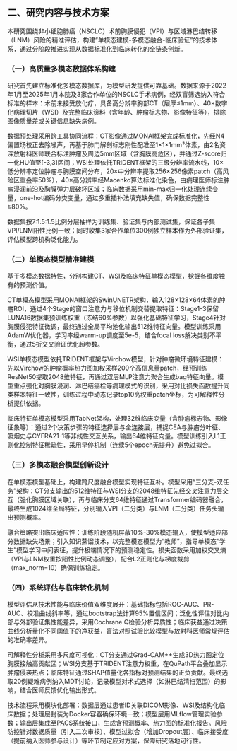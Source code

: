 
  
  

## 二、研究内容与技术方案

  

本研究围绕非小细胞肺癌（NSCLC）术前胸膜侵犯（VPI）与区域淋巴结转移（LNM）风险的精准评估，构建“单模态建模-多模态融合-临床验证”的技术体系，通过分阶段推进实现从数据标准化到临床转化的全链条创新。

  

### （一）高质量多模态数据体系构建

  

研究首先建立标准化多模态数据库，为模型研发提供可靠基础。数据来源于2022年1月至2025年1月本院及3家合作单位的NSCLC手术病例，经双盲筛选纳入符合标准的样本：术前未接受放化疗，具备高分辨率胸部CT（层厚≤1mm）、40×数字化病理切片（WSI）及完整临床资料（含年龄、肿瘤标志物、影像特征等），排除图像质量差或关键信息缺失病例。

  

数据预处理采用跨工具协同流程：CT影像通过MONAI框架完成标准化，先经N4偏置场校正去除噪声，再基于肺门解剖标志刚性配准至1×1×1mm³体素，由2名资深放射科医师联合标注肿瘤及周边5mm区域（含胸膜高危区），并通过Z-score归一化HU值至[-3,3]区间；WSI处理依托TRIDENT框架的三级分辨率流水线，10×低分辨率定位肿瘤与胸膜空间分布，20×中分辨率提取256×256像素patch（高风险区重叠率50%），40×高分辨率经Macenko算法标准化染色，由病理医师标注肿瘤浸润前沿及胸膜弹力层破坏区域；临床数据采用min-max归一化处理连续变量，one-hot编码分类变量，通过多重插补法填充缺失值，确保数据完整性≥80%。

  

数据集按7:1.5:1.5比例分层抽样为训练集、验证集与内部测试集，保证各子集VPI/LNM阳性比例一致；同时收集3家合作单位300例独立样本作为外部验证集，评估模型跨机构泛化能力。

  

### （二）单模态模型精准建模

  

基于多模态数据特性，分别构建CT、WSI及临床特征单模态模型，挖掘各维度独有的预测价值。

  

CT单模态模型采用MONAI框架的SwinUNETR架构，输入128×128×64体素的肿瘤ROI，通过4个Stage的窗口注意力与移位机制交替提取特征：Stage1-3保留LUNA16数据集预训练权重（冻结60%参数）以强化基础特征学习，Stage4针对胸膜侵犯特征微调，最终通过全局平均池化输出512维特征向量。模型训练采用AdamW优化器，学习率经warm-up调度至5e-5，结合focal loss解决类别不平衡，通过5折交叉验证优化超参数。

  

WSI单模态模型依托TRIDENT框架与Virchow模型，针对肿瘤微环境特征建模：先以Virchow的肿瘤概率热力图加权采样200个高信息量patch，经预训练ResNet50提取2048维特征，再通过双层MLP注意力聚合生成bag特征向量。模型重点强化对胸膜浸润、淋巴结癌栓等病理模式的识别，采用对比损失函数提升同类样本特征一致性，训练过程中动态记录top10高权重patch坐标，为可解释性分析提供依据。

  

临床特征单模态模型采用TabNet架构，处理32维临床变量（含肿瘤标志物、影像征象等）：通过2个决策步骤的特征选择层与全连接层，捕捉CEA与肿瘤分叶征、吸烟史与CYFRA21-1等非线性交互关系，输出64维特征向量。模型训练引入L1正则化控制特征稀疏性，采用早停机制（连续5个epoch无提升）避免过拟合。

  

### （三）多模态融合模型创新设计

  

在单模态模型基础上，构建跨尺度融合模型实现特征互补。模型采用“三分支-双任务”架构：CT分支输出的512维特征与WSI分支的2048维特征先经交叉注意力层交互（强化胸膜区域关联），再与临床分支64维特征通过Transformer编码器融合，最终生成1024维全局特征，分别输入VPI（二分类）与LNM（二分类）任务头输出预测概率。

  

融合策略突出临床适应性：训练阶段随机屏蔽10%-30%模态输入，使模型适应部分数据缺失场景；引入知识蒸馏技术，以完整模态模型为“教师”，指导单模态“学生”模型学习中间表征，提升极端情况下的预测稳定性。损失函数采用加权交叉熵（VPI与LNM权重按阳性比例动态调整），配合L2正则化与梯度裁剪（max_norm=10）确保训练稳定。

  

### （四）系统评估与临床转化机制

  

模型评估从技术性能与临床价值双维度展开：基础指标包括ROC-AUC、PR-AUC、校准曲线斜率等，通过bootstrap法计算95%置信区间；泛化性评估对比内部与外部验证集性能差异，采用Cochrane Q检验分析异质性；临床获益通过决策曲线分析量化不同阈值下的净获益，盲法对照试验比较模型与放射科医师常规评估的准确率差异。

  

可解释性分析采用多尺度可视化：CT分支通过Grad-CAM++生成3D热力图定位胸膜接触高贡献区；WSI分支基于TRIDENT注意力权重，在QuPath平台叠加显示肿瘤侵袭热点；临床特征通过SHAP值量化各指标对预测结果的正负贡献。最终选取20例疑难病例纳入MDT讨论，记录模型对术式选择（如淋巴结清扫范围）的影响，结合医师反馈优化输出形式。

  

技术流程采用模块化部署：数据层通过患者ID关联DICOM影像、WSI及结构化临床数据；处理层封装为Docker容器确保环境一致；模型层用MLflow管理实验参数；输出层集成至PACS系统接口，生成含预测概率、热力图的标准化报告。风险防控针对数据质量（引入二次审核）、模型过拟合（增加Dropout层）、临床接受度（提前纳入医师参与设计）等环节制定应对方案，保障研究落地可行性。